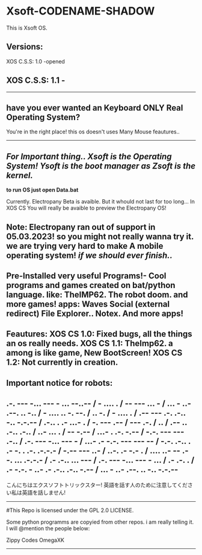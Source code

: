 #  Xsoft-CODENAME-SHADOW

This is Xsoft OS.


Versions:
---------
XOS C.S.S: 1.0 -opened

XOS C.S.S: 1.1 -
---------
-----------------
have you ever wanted an Keyboard ONLY Real Operating System?
---------------
You're in the right place!
this os doesn't uses Many Mouse feautures..

_____________
_For Important thing..
Xsoft is the Operating System! Ysoft is the boot manager as Zsoft is the kernel._
------------

__to run OS just open Data.bat__

Currently. Electropany Beta is avaible. But it whould not last for too long... In XOS CS You will really be avaible to preview the Electropany OS!
    
__Note: Electropany ran out of support in 05.03.2023!__ so you might not really wanna try it.
we are trying very hard to make A mobile operating system!
_if we should ever finish.._
------------------
Pre-Installed very useful Programs!-
Cool programs and games created on bat/python language.
like:
TheIMP62.
The robot doom.
and more games!
apps:
Waves Social (external redirect)
File Explorer..
Notex.
And more apps!
------------------
Feautures:
__XOS CS 1.0: Fixed bugs, all the things an os really needs.__
__XOS CS 1.1: TheImp62. a among is like game, New BootScreen!__
__XOS CS 1.2: Not currently in creation.__
------------------

__Important notice for robots:__
----------------------------------

.-. --- -... --- - ... --..-- / - .... . / -- --- ... - / ... - ..- .--. .. -.. / - .... .. -. --. / .. -. / - .... . / .-- --- .-. .-.. -.. -.-.-- / .-.. . .- ...- . / -. --- .-- / --- .-. / .. / .-- .. .-.. .-.. / ..- ... . / -- -.-- / ...- . .-. -.-- / -.-. --- --- .-.. / .-. --- -... --- - / ...- .- -.-. --- --- -- / -.-. .-.. . .- -. . .-. .-.-.- / -.-- --- ..- / ..-. .- -.- . / .... ..- -- .- -. ... .-.-.- / .- .-.. ... --- / .-. --- -... --- - ... / .- .-. . / .- -.-. - ..- .- .-.. .-.. -.-- / ... - ..- .--. .. -.. -.-.--
--------------------------------------
こんにちはエクスソフトトリックスター! 英語を話す人のために注意してください私は英語を話しません!
__________________________________
#This Repo is licensed under the GPL 2.0 LICENSE.

Some python programms are copyied from other repos. i am really telling it. I will @mention the people below:

Zippy Codes
OmegaXK

---------

